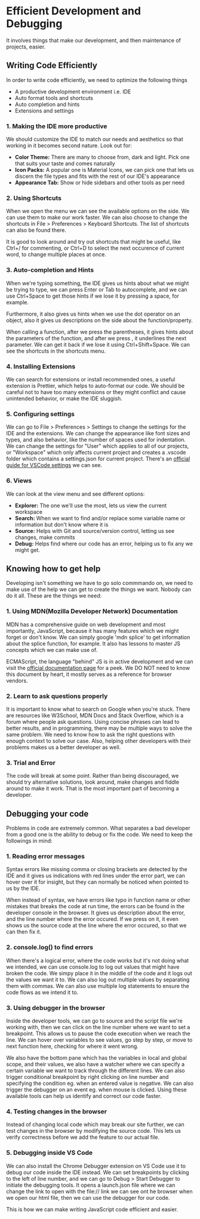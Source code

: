# Efficient Development and Debugging

It involves things that make our development, and then maintenance of projects, easier.

## Writing Code Efficiently

In order to write code efficiently, we need to optimize the following things

-   A productive development environment i.e. IDE
-   Auto format tools and shortcuts
-   Auto completion and hints
-   Extensions and settings

### 1. Making the IDE more productive

We should customize the IDE to match our needs and aesthetics so that working in it becomes second nature. Look out for:

-   **Color Theme:** There are many to choose from, dark and light. Pick one that suits your taste and comes naturally
-   **Icon Packs:** A popular one is Material Icons, we can pick one that lets us discern the file types and fits with the rest of our IDE's appearance
-   **Appearance Tab:** Show or hide sidebars and other tools as per need

### 2. Using Shortcuts

When we open the menu we can see the available options on the side. We can use them to make our work faster. We can also choose to change the shortcuts in File > Preferences > Keyboard Shortcuts. The list of shortcuts can also be found there.

It is good to look around and try out shortcuts that might be useful, like Ctrl+/ for commenting, or Ctrl+D to select the next occurence of current word, to change multiple places at once.

### 3. Auto-completion and Hints

When we're typing something, the IDE gives us hints about what we might be trying to type, we can press Enter or Tab to autocomplete, and we can use Ctrl+Space to get those hints if we lose it by pressing a space, for example.

Furthermore, it also gives us hints when we use the dot operator on an object, also it gives us descriptions on the side about the function/property.

When calling a function, after we press the parentheses, it gives hints about the parameters of the function, and after we press , it underlines the next parameter. We can get it back if we lose it using Ctrl+Shift+Space. We can see the shortcuts in the shortcuts menu.

### 4. Installing Extensions

We can search for extensions or install recommended ones, a useful extension is Prettier, which helps to auto-format our code. We should be careful not to have too many extensions or they might conflict and cause unintended behavior, or make the IDE sluggish.

### 5. Configuring settings

We can go to File > Preferences > Settings to change the settings for the IDE and the extensions. We can change the appearance like font sizes and types, and also behavior, like the number of spaces used for indentation. We can change the settings for "User" which applies to all of our projects, or "Workspace" which only affects current project and creates a .vscode folder which contains a settings.json for current project. There's an [official guide for VSCode settings](https://code.visualstudio.com/docs/configure/settings) we can see.

### 6. Views

We can look at the view menu and see different options:

-   **Explorer:** The one we'll use the most, lets us view the current workspace
-   **Search:** When we want to find and/or replace some variable name or information but don't know where it is
-   **Source:** Helps with Git and source/version control, letting us see changes, make commits
-   **Debug:** Helps find where our code has an error, helping us to fix any we might get.

## Knowing how to get help

Developing isn't something we have to go solo commmando on, we need to make use of the help we can get to create the things we want. Nobody can do it all. These are the things we need:

### 1. Using MDN(Mozilla Developer Network) Documentation

MDN has a comprehensive guide on web development and most importantly, JavaScript, because it has many features which we might forget or don't know. We can simply google 'mdn splice' to get information about the splice function, for example. It also has lessons to master JS concepts which we can make use of.

ECMAScript, the language "behind" JS is in active development and we can visit the [official documentation page](https://www.ecma-international.org/publications-and-standards/standards/ecma-262/) for a peek. We DO NOT need to know this document by heart, it mostly serves as a reference for browser vendors.

### 2. Learn to ask questions properly

It is important to know what to search on Google when you're stuck. There are resources like W3School, MDN Docs and Stack Overflow, which is a forum where people ask questions. Using concise phrases can lead to better results, and in programming, there may be multiple ways to solve the same problem. We need to know how to ask the right questions with enough context to solve our case. Also, helping other developers with their problems makes us a better developer as well.

### 3. Trial and Error

The code will break at some point. Rather than being discouraged, we should try alternative solutions, look around, make changes and fiddle around to make it work. That is the most important part of becoming a developer.

## Debugging your code

Problems in code are extremely common. What separates a bad developer from a good one is the ability to debug or fix the code. We need to keep the followings in mind:

### 1. Reading error messages

Syntax errors like missing comma or closing brackets are detected by the IDE and it gives us indications with red lines under the error part, we can hover over it for insight, but they can normally be noticed when pointed to us by the IDE.

When instead of syntax, we have errors like typo in function name or other mistakes that breaks the code at run time, the errors can be found in the developer console in the browser. It gives us description about the error, and the line number where the error occured. If we press on it, it even shows us the source code at the line where the error occured, so that we can then fix it.

### 2. console.log() to find errors

When there's a logical error, where the code works but it's not doing what we intended, we can use console.log to log out values that might have broken the code. We simpy place it in the middle of the code and it logs out the values we want it to. We can also log out multiple values by separating them with commas. We can also use multiple log statements to ensure the code flows as we intend it to.

### 3. Using debugger in the browser

Inside the developer tools, we can go to source and the script file we're working with, then we can click on the line number where we want to set a breakpoint. This allows us to pause the code execution when we reach the line. We can hover over variables to see values, go step by step, or move to next function here, checking for where it went wrong.

We also have the bottom pane which has the variables in local and global scope, and their values, we also have a watcher where we can specify a certain variable we want to track through the different lines. We can also trigger conditional breakpoint by right clicking on line number and specifying the condition eg. when an entered value is negative. We can also trigger the debugger on an event eg. when mouse is clicked. Using these available tools can help us identify and correct our code faster.

### 4. Testing changes in the browser

Instead of changing local code which may break our site further, we can test changes in the browser by modifying the source code. This lets us verify correctness before we add the feature to our actual file.

### 5. Debugging inside VS Code

We can also install the Chrome Debugger extension on VS Code use it to debug our code inside the IDE instead. We can set breakpoints by clicking to the left of line number, and we can go to Debug > Start Debugger to initiate the debugging tools. It opens a launch.json file where we can change the link to open with the file:// link we can see ont he browser when we open our html file, then we can use the debugger for our code.

This is how we can make writing JavaScript code efficient and easier.
